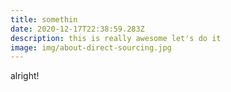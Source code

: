 ```yaml
---
title: somethin
date: 2020-12-17T22:38:59.283Z
description: this is really awesome let's do it
image: img/about-direct-sourcing.jpg
---
```

alright!